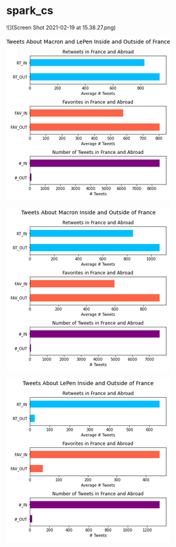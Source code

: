 # spark_cs


![](Screen Shot 2021-02-19 at 15.38.27.png)


![](Macron+LePen.png)


![](Macron.png)


![](LePen.png)
